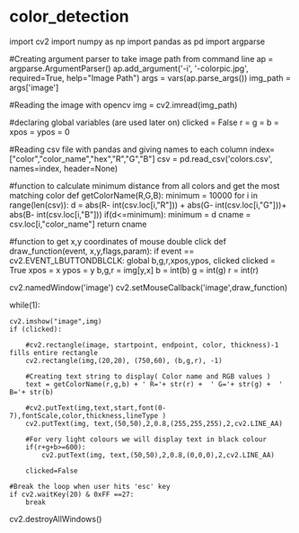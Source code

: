 # color_detection
import cv2
import numpy as np
import pandas as pd
import argparse

#Creating argument parser to take image path from command line
ap = argparse.ArgumentParser()
ap.add_argument('-i', '-colorpic.jpg', required=True, help="Image Path")
args = vars(ap.parse_args())
img_path = args['image']

#Reading the image with opencv
img = cv2.imread(img_path)

#declaring global variables (are used later on)
clicked = False
r = g = b = xpos = ypos = 0

#Reading csv file with pandas and giving names to each column
index=["color","color_name","hex","R","G","B"]
csv = pd.read_csv('colors.csv', names=index, header=None)

#function to calculate minimum distance from all colors and get the most matching color
def getColorName(R,G,B):
    minimum = 10000
    for i in range(len(csv)):
        d = abs(R- int(csv.loc[i,"R"])) + abs(G- int(csv.loc[i,"G"]))+ abs(B- int(csv.loc[i,"B"]))
        if(d<=minimum):
            minimum = d
            cname = csv.loc[i,"color_name"]
    return cname

#function to get x,y coordinates of mouse double click
def draw_function(event, x,y,flags,param):
    if event == cv2.EVENT_LBUTTONDBLCLK:
        global b,g,r,xpos,ypos, clicked
        clicked = True
        xpos = x
        ypos = y
        b,g,r = img[y,x]
        b = int(b)
        g = int(g)
        r = int(r)
       
cv2.namedWindow('image')
cv2.setMouseCallback('image',draw_function)

while(1):

    cv2.imshow("image",img)
    if (clicked):
   
        #cv2.rectangle(image, startpoint, endpoint, color, thickness)-1 fills entire rectangle 
        cv2.rectangle(img,(20,20), (750,60), (b,g,r), -1)

        #Creating text string to display( Color name and RGB values )
        text = getColorName(r,g,b) + ' R='+ str(r) +  ' G='+ str(g) +  ' B='+ str(b)
        
        #cv2.putText(img,text,start,font(0-7),fontScale,color,thickness,lineType )
        cv2.putText(img, text,(50,50),2,0.8,(255,255,255),2,cv2.LINE_AA)

        #For very light colours we will display text in black colour
        if(r+g+b>=600):
            cv2.putText(img, text,(50,50),2,0.8,(0,0,0),2,cv2.LINE_AA)
            
        clicked=False

    #Break the loop when user hits 'esc' key    
    if cv2.waitKey(20) & 0xFF ==27:
        break
    
cv2.destroyAllWindows()
